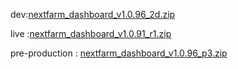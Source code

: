 dev:[nextfarm_dashboard_v1.0.96_2d.zip](https://github.com/user-attachments/files/18531960/nextfarm_dashboard_v1.0.96_2d.zip)



live :[nextfarm_dashboard_v1.0.91_r1.zip](https://github.com/user-attachments/files/18321789/nextfarm_dashboard_v1.0.91_r1.zip)



pre-production : [nextfarm_dashboard_v1.0.96_p3.zip](https://github.com/user-attachments/files/18549099/nextfarm_dashboard_v1.0.96_p3.zip)
